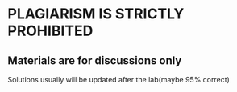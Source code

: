 # PLAGIARISM IS STRICTLY PROHIBITED
## Materials are for discussions only
Solutions usually will be updated after the lab(maybe 95% correct)
